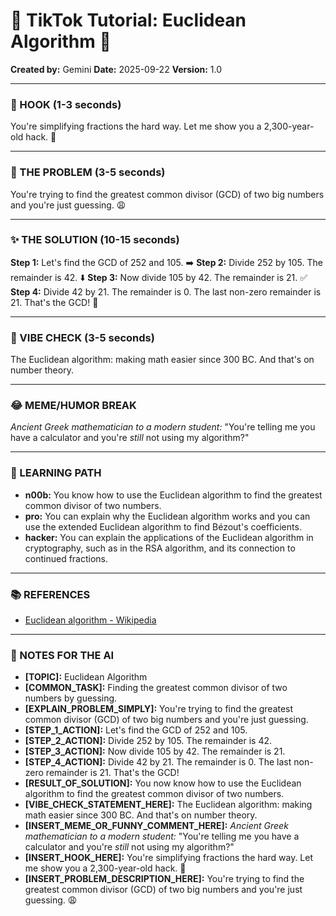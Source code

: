 
# 🎵 TikTok Tutorial: Euclidean Algorithm 🎵

**Created by:** Gemini
**Date:** 2025-09-22
**Version:** 1.0

---

### 🤩 HOOK (1-3 seconds)

You're simplifying fractions the hard way. Let me show you a 2,300-year-old hack. 🤯

---

### 🤔 THE PROBLEM (3-5 seconds)

You're trying to find the greatest common divisor (GCD) of two big numbers and you're just guessing. 😩

---

### ✨ THE SOLUTION (10-15 seconds)

**Step 1:** Let's find the GCD of 252 and 105. ➡️
**Step 2:** Divide 252 by 105. The remainder is 42. ⬇️
**Step 3:** Now divide 105 by 42. The remainder is 21. ✅
**Step 4:** Divide 42 by 21. The remainder is 0. The last non-zero remainder is 21. That's the GCD! 🎉

---

### 💅 VIBE CHECK (3-5 seconds)

The Euclidean algorithm: making math easier since 300 BC. And that's on number theory.

---

### 😂 MEME/HUMOR BREAK

*Ancient Greek mathematician to a modern student:*
"You're telling me you have a calculator and you're *still* not using my algorithm?"

---

### 🧠 LEARNING PATH

*   **n00b:** You know how to use the Euclidean algorithm to find the greatest common divisor of two numbers.
*   **pro:** You can explain why the Euclidean algorithm works and you can use the extended Euclidean algorithm to find Bézout's coefficients.
*   **hacker:** You can explain the applications of the Euclidean algorithm in cryptography, such as in the RSA algorithm, and its connection to continued fractions.

---

### 📚 REFERENCES

*   [Euclidean algorithm - Wikipedia](https://en.wikipedia.org/wiki/Euclidean_algorithm)

---

### 📝 NOTES FOR THE AI

*   **[TOPIC]:** Euclidean Algorithm
*   **[COMMON_TASK]:** Finding the greatest common divisor of two numbers by guessing.
*   **[EXPLAIN_PROBLEM_SIMPLY]:** You're trying to find the greatest common divisor (GCD) of two big numbers and you're just guessing.
*   **[STEP_1_ACTION]:** Let's find the GCD of 252 and 105.
*   **[STEP_2_ACTION]:** Divide 252 by 105. The remainder is 42.
*   **[STEP_3_ACTION]:** Now divide 105 by 42. The remainder is 21.
*   **[STEP_4_ACTION]:** Divide 42 by 21. The remainder is 0. The last non-zero remainder is 21. That's the GCD!
*   **[RESULT_OF_SOLUTION]:** You now know how to use the Euclidean algorithm to find the greatest common divisor of two numbers.
*   **[VIBE_CHECK_STATEMENT_HERE]:** The Euclidean algorithm: making math easier since 300 BC. And that's on number theory.
*   **[INSERT_MEME_OR_FUNNY_COMMENT_HERE]:** *Ancient Greek mathematician to a modern student:*
"You're telling me you have a calculator and you're *still* not using my algorithm?"
*   **[INSERT_HOOK_HERE]:** You're simplifying fractions the hard way. Let me show you a 2,300-year-old hack. 🤯
*   **[INSERT_PROBLEM_DESCRIPTION_HERE]:** You're trying to find the greatest common divisor (GCD) of two big numbers and you're just guessing. 😩
